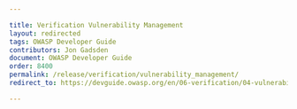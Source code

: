 ```yaml
---

title: Verification Vulnerability Management
layout: redirected
tags: OWASP Developer Guide
contributors: Jon Gadsden
document: OWASP Developer Guide
order: 8400
permalink: /release/verification/vulnerability_management/
redirect_to: https://devguide.owasp.org/en/06-verification/04-vulnerability-management/

---
```

